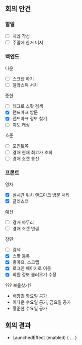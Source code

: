 ## 회의 안건

### 할일

- [ ]  지라 작성
- [ ]  주말에 한거 머지

### 백엔드

다운

- [ ]  스크랩 하기
- [ ]  엘라스틱 서치

준현

- [ ]  태그로 스팟 검색
- [x]  랜드마크 방문
- [x]  랜드마크 정보 찾기
- [ ]  지도 캐싱

호준

- [ ]  포인트쪽
- [ ]  경매 현재 최고가 조회
- [ ]  경매 소켓 통신

### 프론트

영차

- [x]  실시간 위치 랜드마크 방문 처리
- [x]  클러스터

예진

- [ ]  경매 마무리
- [ ]  경매 소켓 연결

창민

- [ ]  검색
- [x]  스팟 등록
- [x]  좋아요, 스크랩
- [x]  로그인 페이지로 이동
- [x]  회원 정보 불러오기 수정

??? 보물찾기?

- 배창민 화요일 공가
- 이다운 수요일 공가, 금요일 공가
- 황준현 수요일 공가

## 회의 결과

- LaunchedEffect (enabled) { … }